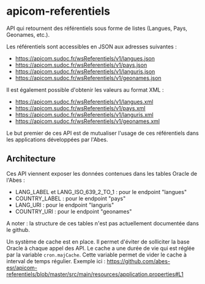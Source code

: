 # apicom-referentiels

API qui retournent des référentiels sous forme de listes (Langues, Pays, Geonames, etc.).

Les référentiels sont accessibles en JSON aux adresses suivantes : 
- https://apicom.sudoc.fr/wsReferentiels/v1/langues.json
- https://apicom.sudoc.fr/wsReferentiels/v1/pays.json
- https://apicom.sudoc.fr/wsReferentiels/v1/languris.json
- https://apicom.sudoc.fr/wsReferentiels/v1/geonames.json

Il est également possible d'obtenir les valeurs au format XML :
- https://apicom.sudoc.fr/wsReferentiels/v1/langues.xml
- https://apicom.sudoc.fr/wsReferentiels/v1/pays.xml
- https://apicom.sudoc.fr/wsReferentiels/v1/languris.xml
- https://apicom.sudoc.fr/wsReferentiels/v1/geonames.xml

Le but premier de ces API est de mutualiser l'usage de ces référentiels dans les applications développées par l'Abes.

## Architecture

Ces API viennent exposer les données contenues dans les tables Oracle de l'Abes :
- LANG_LABEL et LANG_ISO_639_2_TO_1 : pour le endpoint "langues"
- COUNTRY_LABEL : pour le endpoint "pays"
- LANG_URI : pour le endpoint "languris"
- COUNTRY_URI : pour le endpoint "geonames"

A noter : la structure de ces tables n'est pas actuellement documentée dans le github.

Un système de cache est en place. Il permet d'éviter de solliciter la base Oracle à chaque appel des API. Le cache a une durée de vie qui est réglée par la variable `cron.majCache`. Cette variable permet de vider le cache à interval de temps régulier. Exemple ici :
https://github.com/abes-esr/apicom-referentiels/blob/master/src/main/resources/application.properties#L1

